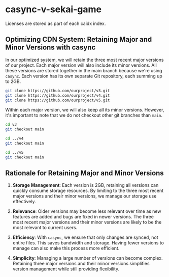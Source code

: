 # casync-v-sekai-game

Licenses are stored as part of each caidx index.

## Optimizing CDN System: Retaining Major and Minor Versions with casync

In our optimized system, we will retain the three most recent major versions of our project. Each major version will also include its minor versions. All these versions are stored together in the main branch because we're using `casync`. Each version has its own separate Git repository, each summing up to 2GB.

```bash
git clone https://github.com/ourproject/v3.git
git clone https://github.com/ourproject/v4.git
git clone https://github.com/ourproject/v5.git
```

Within each major version, we will also keep all its minor versions. However, it's important to note that we do not checkout other git branches than `main`.

```bash
cd v3
git checkout main

cd ../v4
git checkout main

cd ../v5
git checkout main
```

## Rationale for Retaining Major and Minor Versions

1. **Storage Management**: Each version is 2GB, retaining all versions can quickly consume storage resources. By limiting to the three most recent major versions and their minor versions, we manage our storage use effectively.
  
2. **Relevance**: Older versions may become less relevant over time as new features are added and bugs are fixed in newer versions. The three most recent major versions and their minor versions are likely to be the most relevant to current users.
  
3. **Efficiency**: With `casync`, we ensure that only changes are synced, not entire files. This saves bandwidth and storage. Having fewer versions to manage can also make this process more efficient.
  
4. **Simplicity**: Managing a large number of versions can become complex. Retaining three major versions and their minor versions simplifies version management while still providing flexibility.
